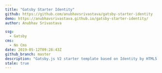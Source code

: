 ```yaml
---
title: "Gatsby Starter Identity"
github: https://github.com/anubhavsrivastava/gatsby-starter-identity
demo: https://anubhavsrivastava.github.io/gatsby-starter-identity/
author: Anubhav Srivastava

ssg:
  - Gatsby
cms:
  - No Cms
date: 2019-05-12T09:28:43Z
github_branch: master
description: "Gatsby.js V2 starter template based on Identity by HTML5 UP"
stale: true
---
```

